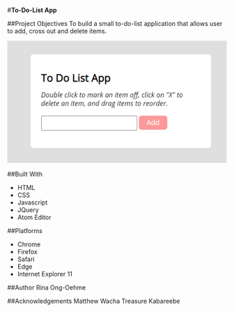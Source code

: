 #**To-Do-List App**

##Project Objectives
To build a small to-do-list application that allows user to add, cross out and delete items.

![to_do_list_app png](img/to_do_list_app.png)


##Built With
* HTML
* CSS
* Javascript
* JQuery
* Atom Editor

##Platforms
* Chrome
* Firefox
* Safari
* Edge
* Internet Explorer 11

##Author
Rina Ong-Oehme

##Acknowledgements
Matthew Wacha
Treasure Kabareebe
